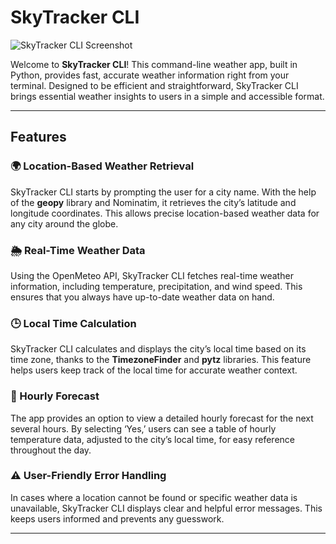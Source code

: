 # SkyTracker CLI

![SkyTracker CLI Screenshot](skytracker_screenshot.png)

Welcome to **SkyTracker CLI**! This command-line weather app, built in Python, provides fast, accurate weather information right from your terminal. Designed to be efficient and straightforward, SkyTracker CLI brings essential weather insights to users in a simple and accessible format.

---

## Features

### 🌍 Location-Based Weather Retrieval
SkyTracker CLI starts by prompting the user for a city name. With the help of the **geopy** library and Nominatim, it retrieves the city’s latitude and longitude coordinates. This allows precise location-based weather data for any city around the globe.

### 🌦️ Real-Time Weather Data
Using the OpenMeteo API, SkyTracker CLI fetches real-time weather information, including temperature, precipitation, and wind speed. This ensures that you always have up-to-date weather data on hand.

### 🕒 Local Time Calculation
SkyTracker CLI calculates and displays the city’s local time based on its time zone, thanks to the **TimezoneFinder** and **pytz** libraries. This feature helps users keep track of the local time for accurate weather context.

### 📆 Hourly Forecast
The app provides an option to view a detailed hourly forecast for the next several hours. By selecting ‘Yes,’ users can see a table of hourly temperature data, adjusted to the city’s local time, for easy reference throughout the day.

### ⚠️ User-Friendly Error Handling
In cases where a location cannot be found or specific weather data is unavailable, SkyTracker CLI displays clear and helpful error messages. This keeps users informed and prevents any guesswork.

---

